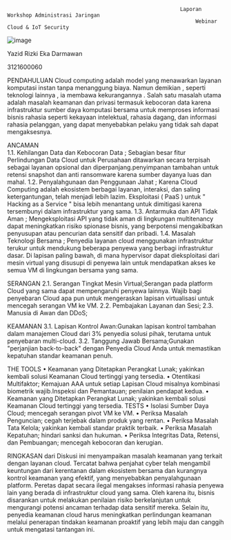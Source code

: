                                                             Laporan Workshop Administrasi Jaringan
                                                                 Webinar Cloud & IoT Security

![image](https://user-images.githubusercontent.com/96406146/222957242-f406c58b-46b8-433e-8515-5d17c42857b0.png)

Yazid Rizki Eka Darmawan

3121600060

PENDAHULUAN
Cloud computing adalah model yang menawarkan layanan komputasi instan tanpa menanggung biaya.  Namun demikian , seperti teknologi lainnya , ia membawa kekurangannya .  Salah satu masalah utama adalah masalah keamanan dan privasi termasuk kebocoran data karena infrastruktur sumber daya komputasi bersama untuk memproses informasi bisnis rahasia seperti kekayaan intelektual, rahasia dagang, dan informasi rahasia pelanggan, yang dapat menyebabkan pelaku yang tidak sah dapat mengaksesnya.

ANCAMAN  
1.1. Kehilangan Data dan Kebocoran Data ;  Sebagian besar fitur Perlindungan Data Cloud untuk Perusahaan ditawarkan secara terpisah sebagai layanan opsional dan diperpanjang.penyimpanan tambahan untuk retensi snapshot dan anti ransomware karena sumber dayanya luas dan mahal.
1.2. Penyalahgunaan dan Penggunaan Jahat ;  Karena Cloud Computing adalah ekosistem berbagai layanan, interaksi, dan saling ketergantungan, telah menjadi lebih lazim.  Eksploitasi ( PaaS ) untuk " Hacking as a Service " bisa lebih menantang untuk dimitigasi karena tersembunyi dalam infrastruktur yang sama.
1.3.  Antarmuka dan API Tidak Aman ;  Mengeksploitasi API yang tidak aman di lingkungan multitenancy dapat meningkatkan risiko spionase bisnis, yang berpotensi mengakibatkan penyusupan atau pencurian data sensitif dan pribadi.
1.4. Masalah Teknologi Bersama ;  Penyedia layanan cloud menggunakan infrastruktur terukur untuk mendukung beberapa penyewa yang berbagi infrastruktur dasar.  Di lapisan paling bawah, di mana hypervisor dapat dieksploitasi dari mesin virtual yang disusupi di penyewa lain untuk mendapatkan akses ke semua VM di lingkungan bersama yang sama.

SERANGAN
2.1. Serangan Tingkat Mesin Virtual;Serangan pada platform Cloud yang sama dapat mempengaruhi penyewa lainnya. Wajib bagi penyebaran Cloud apa pun untuk mengeraskan lapisan virtualisasi untuk mencegah serangan VM ke VM.
2.2. Pembajakan Layanan dan Sesi;
2.3. Manusia di Awan dan DDoS;

KEAMANAN
3.1. Lapisan Kontrol Awan:Gunakan lapisan kontrol tambahan dalam manajemen Cloud dari 3% penyedia solusi pihak, terutama untuk penyebaran multi-cloud.
3.2. Tanggung Jawab Bersama;Gunakan "perjanjian back-to-back" dengan Penyedia Cloud Anda untuk memastikan kepatuhan standar keamanan penuh.


THE TOOLS
•	Keamanan yang Ditetapkan Perangkat Lunak; yakinkan kembali solusi Keamanan Cloud tertinggi yang tersedia. 
•	Otentikasi Multifaktor; Kemajuan AAA untuk setiap Lapisan Cloud misalnya kombinasi biometrik wajib.Inspeksi dan Pemantauan; penilaian pendapat kedua.
•	Keamanan yang Ditetapkan Perangkat Lunak; yakinkan kembali solusi Keamanan Cloud tertinggi yang tersedia. 
TESTS
•	Isolasi Sumber Daya Cloud; mencegah serangan pivot VM ke VM.
•	Periksa Masalah Penguncian; cegah terjebak dalam produk yang rentan.
•	Periksa Masalah Tata Kelola; yakinkan kembali standar praktik terbaik.
•	Periksa Masalah Kepatuhan; hindari sanksi dan hukuman.
•	Periksa Integritas Data, Retensi, dan Pembuangan; mencegah kebocoran dan kerugian.

RINGKASAN dari Diskusi ini menyampaikan masalah keamanan yang terkait dengan layanan cloud.  Tercatat bahwa penjahat cyber telah mengambil keuntungan dari kerentanan dalam ekosistem bersama dan kurangnya kontrol keamanan yang efektif, yang menyebabkan penyalahgunaan platform.  Peretas dapat secara ilegal mengakses informasi rahasia penyewa lain yang berada di infrastruktur cloud yang sama.  Oleh karena itu, bisnis disarankan untuk melakukan penilaian risiko berkelanjutan untuk mengurangi potensi ancaman terhadap data sensitif mereka.  Selain itu, penyedia keamanan cloud harus meningkatkan perlindungan keamanan melalui penerapan tindakan keamanan proaktif yang lebih maju dan canggih untuk mengatasi tantangan ini.
